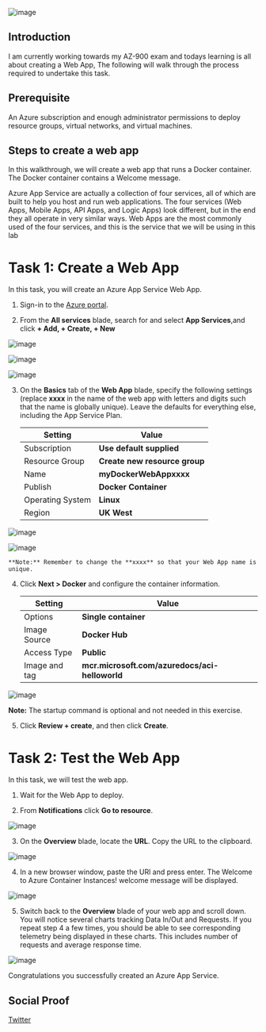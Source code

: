 ![image](https://user-images.githubusercontent.com/97246467/163008185-110ef96e-d645-4355-843c-f9b778b8b338.png)

## Introduction
I am currently working towards my AZ-900 exam and todays learning is all about creating a Web App, The following will walk through the process required to undertake this task.

## Prerequisite

An Azure subscription and enough administrator permissions to deploy resource groups, virtual networks, and virtual machines.

## Steps to create a web app
In this walkthrough, we will create a web app that runs a Docker container. The Docker container contains a Welcome message.

Azure App Service are actually a collection of four services, all of which are built to help you host and run web applications. The four services (Web Apps, Mobile Apps, API Apps, and Logic Apps) look different, but in the end they all operate in very similar ways. Web Apps are the most commonly used of the four services, and this is the service that we will be using in this lab 


# Task 1: Create a Web App 

In this task, you will create an Azure App Service Web App. 

1. Sign-in to the [Azure portal](http://portal.azure.com/). 

2. From the **All services** blade, search for and select **App Services**,and click **+ Add, + Create, + New**

![image](https://user-images.githubusercontent.com/97246467/163011567-50e5eb56-08aa-4b28-8c00-04a4ab91e012.png)

![image](https://user-images.githubusercontent.com/97246467/163011651-b5d7a3d0-7202-4136-a3c4-f9baaeb74545.png)

![image](https://user-images.githubusercontent.com/97246467/163011882-85086c3c-9fdb-4e2a-a1e4-a01198512141.png)

3. On the **Basics** tab of the **Web App** blade, specify the following settings (replace **xxxx** in the name of the web app with letters and digits such that the name is globally unique). Leave the defaults for everything else, including the App Service Plan. 

    | Setting | Value |
    | -- | -- |
    | Subscription | **Use default supplied** |
    | Resource Group | **Create new resource group**|
    | Name | **myDockerWebAppxxxx** |
    | Publish | **Docker Container** |
    | Operating System | **Linux** |
    | Region | **UK West** |
    
     
  ![image](https://user-images.githubusercontent.com/97246467/163011984-c8315f07-690b-4d9e-8e18-2729ffec53a9.png)
    
  ![image](https://user-images.githubusercontent.com/97246467/163012063-5cfc2fd0-fd78-401b-9c55-edc52faaba26.png)

    
    **Note:** Remember to change the **xxxx** so that your Web App name is unique.

4. Click **Next > Docker** and configure the container information.  

    | Setting | Value |
    | -- | -- |
    | Options | **Single container** |
    | Image Source | **Docker Hub** |
    | Access Type | **Public** |
    | Image and tag | **mcr.microsoft.com/azuredocs/aci-helloworld** |
   
![image](https://user-images.githubusercontent.com/97246467/163012286-d1634800-33ff-43cd-8519-3f35a58296c2.png)

 **Note:** The startup command is optional and not needed in this exercise.

5. Click **Review + create**, and then click **Create**. 

# Task 2: Test the Web App

In this task, we will test the web app.

1. Wait for the Web App to deploy.

2. From **Notifications** click **Go to resource**. 

![image](https://user-images.githubusercontent.com/97246467/163012652-bbd0fadd-02a3-4f43-9722-ebd6fc6f05a8.png)

3. On the **Overview** blade, locate the **URL**. Copy the URL to the clipboard.

![image](https://user-images.githubusercontent.com/97246467/163012918-06f0632a-b201-444e-b70c-59a47c731f6f.png)

4. In a new browser window, paste the URl and press enter. The Welcome to Azure Container Instances! welcome message will be displayed.

 ![image](https://user-images.githubusercontent.com/97246467/163013214-3529d1f7-dd69-495c-821d-9c5f44157e04.png)

5. Switch back to the **Overview** blade of your web app and scroll down. You will notice several charts tracking Data In/Out and Requests. If you repeat step 4 a few times, you should be able to see corresponding telemetry being displayed in these charts. This includes number of requests and average response time. 

![image](https://user-images.githubusercontent.com/97246467/163013350-9fe25d59-4ca7-4a06-b23e-4c6ed734fbb1.png)

Congratulations you successfully created an Azure App Service.

## Social Proof

[Twitter](https://twitter.com/cyberjohn80/status/1513583374987837442)
